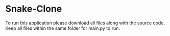 # Snake-Clone
To run this application please download all files along with the source code. 
Keep all files within the same folder for main.py to run.
